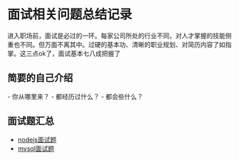 # 面试相关问题总结记录

进入职场前，面试是必过的一环。每家公司所处的行业不同，对人才掌握的技能侧重也不同。但万面不离其中。过硬的基本功、清晰的职业规划、对简历内容了如指掌。这三点ok了，面试基本七八成把握了
    
## 简要的自己介绍

- 你从哪里来？
- 都经历过什么？
- 都会些什么？

## 面试题汇总

- [nodejs面试题](nodejs.md)
- [mysql面试题](mysql.md)

